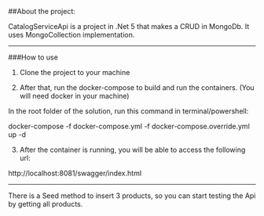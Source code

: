 
##About the project:

CatalogServiceApi is a project in .Net 5 that makes a CRUD in MongoDb.
It uses MongoCollection implementation.

---

###How to use

1. Clone the project to your machine

2. After that, run the docker-compose to build and run the containers. (You will need docker in your machine)

In the root folder of the solution, run this command in terminal/powershell: 

docker-compose -f docker-compose.yml -f docker-compose.override.yml up -d

3. After the container is running, you will be able to access the following url:

http://localhost:8081/swagger/index.html

---

There is a Seed method to insert 3 products, so you can start testing the Api by getting all products.

